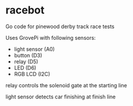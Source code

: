 # racebot
Go code for pinewood derby track race tests

Uses GrovePi with following sensors:

* light sensor (A0)
* button (D3)
* relay (D5)
* LED (D6)
* RGB LCD (I2C)
 
relay controls the solenoid gate at the starting line

light sensor detects car finishing at finish line
